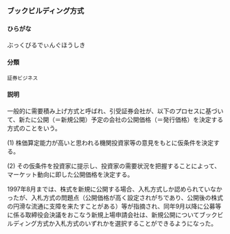 <div style="display:none;">

## [あ行](securities-terms?id=あ行)
## [か行](securities-terms?id=か行)
## [さ行](securities-terms?id=さ行)
## [た行](securities-terms?id=た行)
## [な行](securities-terms?id=な行)
## [は行](securities-terms?id=は行)

</div>

### ブックビルディング方式

#### ひらがな

ぶっくびるでぃんぐほうしき

#### 分類

`証券ビジネス`

#### 説明

一般的に需要積み上げ方式と呼ばれ、引受証券会社が、以下のプロセスに基づいて、新たに公開（＝新規公開）予定の会社の公開価格（＝発行価格）を決定する方式のことをいう。
(1) 株価算定能力が高いと思われる機関投資家等の意見をもとに仮条件を決定する。 
(2) その仮条件を投資家に提示し、投資家の需要状況を把握することによって、マーケット動向に即した公開価格を決定する。 
1997年8月までは、株式を新規に公開する場合、入札方式しか認められていなかったが、入札方式の問題点（公開価格が高く設定されがちであり、公開後の株式の円滑な流通に支障を来たすことがある）等が指摘され、同年9月以降に公募等に係る取締役会決議をおこなう新規上場申請会社は、新規公開についてブックビルディング方式か入札方式のいずれかを選択することができるようになった。 

<div style="display:none;">

## [ま行](securities-terms?id=ま行)
## [や行](securities-terms?id=や行)
## [ら行](securities-terms?id=ら行)
## [わ行](securities-terms?id=わ行)
## [英数字・記号](securities-terms?id=英数字・記号)

</div>

